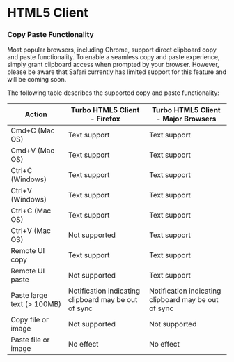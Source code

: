 # HTML5 Client

### Copy Paste Functionality

Most popular browsers, including Chrome, support direct clipboard copy and paste functionality. To enable a seamless copy and paste experience, simply grant clipboard access when prompted by your browser. However, please be aware that Safari currently has limited support for this feature and will be coming soon.

The following table describes the supported copy and paste functionality:

| Action | Turbo HTML5 Client - Firefox | Turbo HTML5 Client - Major Browsers |
| ------ | ---------------------------  | ----------------------------------- |
| Cmd+C (Mac OS) | Text support | Text support |
| Cmd+V (Mac OS) | Text support | Text support |
| Ctrl+C (Windows) | Text support | Text support |
| Ctrl+V (Windows) | Text support | Text support |
| Ctrl+C (Mac OS) | Text support | Text support |
| Ctrl+V (Mac OS) | Not supported | Text support |
| Remote UI copy | Text support | Text support |
| Remote UI paste | Not supported | Text support |
| Paste large text (> 100MB) | Notification indicating clipboard may be out of sync | Notification indicating clipboard may be out of sync |
| Copy file or image | Not supported | Not supported |
| Paste file or image | No effect | No effect |
